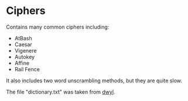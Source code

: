 # Ciphers
Contains many common ciphers including:
- AtBash
- Caesar
- Vigenere
- Autokey
- Affine
- Rail Fence

It also includes two word unscrambling methods, but they are quite slow.

The file "dictionary.txt" was taken from [dwyl](https://github.com/dwyl/english-words/blob/master/words_alpha.txt).

